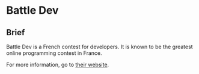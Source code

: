 # Battle Dev

## Brief

Battle Dev is a French contest for developers. It is known to be the greatest online programming contest in France.

For more information, go to [their website](https://battledev.blogdumoderateur.com/).
